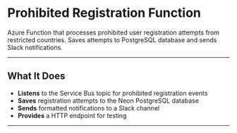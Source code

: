 # Prohibited Registration Function

Azure Function that processes prohibited user registration attempts from restricted countries. Saves attempts to PostgreSQL database and sends Slack notifications.

---

## What It Does

- **Listens** to the Service Bus topic for prohibited registration events
- **Saves** registration attempts to the Neon PostgreSQL database  
- **Sends** formatted notifications to a Slack channel
- **Provides** a HTTP endpoint for testing

---
